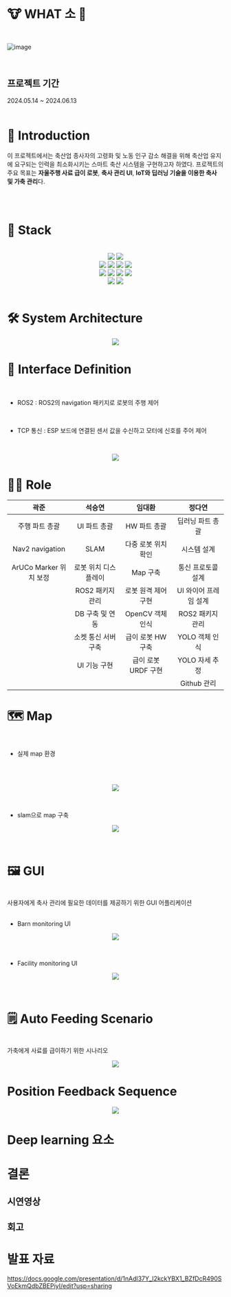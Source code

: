 # 🐮 WHAT 소 🤠  

<br/>

![image](https://github.com/addinedu-ros-4th/ros-repo-4/assets/137265648/28bcebe8-6ff4-46c1-8e56-78fd5c2c45be)

<br/>

## 프로젝트 기간 
2024.05.14 ~ 2024.06.13
<br/>
<br/>




       
      

# 📖 Introduction
이 프로젝트에서는 축산업 종사자의 고령화 및 노동 인구 감소 해결을 위해 축산업 유지에 요구되는 인력을 최소화시키는 스마트 축산 시스템을 구현하고자 하였다. 프로젝트의 주요 목표는 **자울주행 사료 급이 로봇**, **축사 관리 UI**, **IoT와 딥러닝 기술을 이용한 축사 및 가축 관리**다. 
      
 <br/>        
 <br/>       

# 🔧 Stack 

<br/>
        
<div align="center">
  <img src="https://img.shields.io/badge/Python-3776AB?style=for-the-badge&logo=Python&logoColor=white"> <img src="https://img.shields.io/badge/Ubuntu-E95420?style=for-the-badge&logo=Ubuntu&logoColor=white">   
</div>

<div align="center">
   <img src="https://img.shields.io/badge/ROS2-22314E?style=for-the-badge&logo=ROS&logoColor=white"> <img src="https://img.shields.io/badge/MySQL-4479A1?style=for-the-badge&logo=MySQL&logoColor=white">  <img src="https://img.shields.io/badge/OpenCV-5C3EE8?style=for-the-badge&logo=OpenCV&logoColor=white"> <img src="https://img.shields.io/badge/PyQt-41CD52?style=for-the-badge&logo=Qt&logoColor=white">
</div>

<div align="center">
   <img src="https://img.shields.io/badge/Github-181717?style=for-the-badge&logo=Github&logoColor=white"> <img src="https://img.shields.io/badge/Jira-0052CC?style=for-the-badge&logo=Jira&logoColor=white">
<img src="https://img.shields.io/badge/Confluence-172B4D?style=for-the-badge&logo=Confluence&logoColor=white"> <img src="https://img.shields.io/badge/Slack-4A154B?style=for-the-badge&logo=Slack&logoColor=white">

</div>

<div align="center">
   <img src="https://img.shields.io/badge/Raspberrypi-A22846?style=for-the-badge&logo=Raspberrypi&logoColor=white"> <img src="https://img.shields.io/badge/Arduino-00878F?style=for-the-badge&logo=Arduino&logoColor=white">
</div>
<br/>

# 🛠️ System Architecture

<p align="center"><img src="https://github.com/addinedu-ros-4th/ros-repo-4/assets/137265648/819e9008-bb90-49b0-a062-910d3da7f3a4"></p>

# 📡 Interface Definition
<br/> 

* ROS2    : ROS2의 navigation 패키지로 로봇의 주행 제어
      
<br/>      

* TCP 통신 : ESP 보드에 연결된 센서 값을 수신하고 모터에 신호를 주어 제어
         
<br/>      

      
<p align="center"><img src="https://github.com/addinedu-ros-4th/ros-repo-4/assets/137265648/cd14d4b7-a6c1-4e87-95bb-1ae914f35f48"></p>


# 🧑‍💻 Role  


|곽준|석승연|임대환|정다연|
|:--:|:--:|:--:|:--:|
|주행 파트 총괄|UI 파트 총괄|HW 파트 총괄|딥러닝 파트 총괄|
|Nav2 navigation|SLAM|다중 로봇 위치 확인|시스템 설계|
|ArUCo Marker 위치 보정|로봇 위치 디스플레이|Map 구축|통신 프로토콜 설계|
||ROS2 패키지 관리|로봇 원격 제어 구현|UI 와이어 프레임 설계|
||DB 구축 및 연동|OpenCV 객체 인식|ROS2 패키지 관리|
||소켓 통신 서버 구축|급이 로봇 HW 구축|YOLO 객체 인식|
||UI 기능 구현|급이 로봇 URDF 구현|YOLO 자세 추정|
||||Github 관리|

# 🗺️ Map
<br/>

* 실제 map 환경
<br/>       
<br/>
              
<p align="center"><img src="https://github.com/addinedu-ros-4th/ros-repo-4/assets/137265648/6a3980ab-6016-4a4c-a513-46639c2714cd"></p>
<br/>

* slam으로 map 구축
<p align="center"><img src="https://github.com/addinedu-ros-4th/ros-repo-4/assets/137265648/66fcca7c-13f8-4d2b-b079-029bcd0bcd45"></p>
<br/>

# 🖼️ GUI
<br/>
사용자에게 축사 관리에 필요한 데이터를 제공하기 위한 GUI 어플리케이션
<br/>
<br/> 


 * Barn monitoring UI 

  <p align="center"><img src="https://github.com/addinedu-ros-4th/ros-repo-4/assets/137265648/647adf02-de9d-4ad9-b3b3-54928b01220b"></p>
  <br/>


   
 * Facility monitoring UI 
  
  <p align="center"><img src="https://github.com/addinedu-ros-4th/ros-repo-4/assets/137265648/ab71eacb-e290-469b-8003-3970d3736459"></p>
  <br/>


# 🗒️ Auto Feeding Scenario
<br/> 
가축에게 사료를 급이하기 위한 시나리오
<br/>   

 

<p align="center"><img src="https://github.com/addinedu-ros-4th/ros-repo-4/assets/137265648/0564c909-d6c7-459e-9540-3cecd9f6840d"></p>

# Position Feedback Sequence 

<p align="center"><img src="https://github.com/addinedu-ros-4th/ros-repo-4/assets/137265648/a329df51-d41f-4f4d-b4ec-19490da596c6"></p>


# Deep learning 요소


# 결론
## 시연영상
## 회고 

# 발표 자료
https://docs.google.com/presentation/d/1nAdl37Y_I2kckYBX1_BZfDcR490SVoEkmQdbZBEPiyI/edit?usp=sharing
